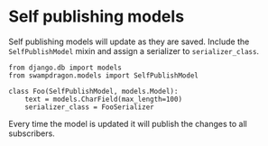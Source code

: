 # Self publishing models

Self publishing models will update as they are saved.
Include the ```SelfPublishModel``` mixin and assign a serializer to ```serializer_class```.

    from django.db import models
    from swampdragon.models import SelfPublishModel
    
    class Foo(SelfPublishModel, models.Model):
        text = models.CharField(max_length=100)
        serializer_class = FooSerializer


Every time the model is updated it will publish the changes to all subscribers.
